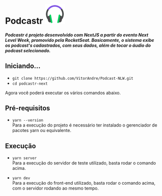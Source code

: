# Podcastr         ![Logo Podcastr](/podcastr-next/public/favicon.png)

##### Podcastr é projeto desenvolvido com NextJS a partir do evento Next Level Week, promovido pela RocketSeat. Basicamente, o sistema exibe os podcast's cadastrados, com seus dados, além de tocar o áudio do podcast selecionado.

## Iniciando...

- `git clone https://github.com/VitorAndre/Podcast-NLW.git`
- `cd podcastr-next`

Agora você poderá executar os vários comandos abaixo.

## Pré-requisitos

- `yarn --version`<br>
  Para a execução do projeto é necessário ter instalado o gerenciador de pacotes yarn ou equivalente.

## Execução

- `yarn server`<br>
  Para a execução do servidor de teste utilizado, basta rodar o comando acima.

- `yarn dev`<br>
  Para a execução do front-end utilizado, basta rodar o comando acima, com o servidor rodando ao mesmo tempo.
